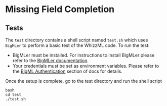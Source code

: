# Missing Field Completion

## Tests

The `test` directory contains a shell script named `test.sh`
which uses `BigMLer` to perform a basic test of the WhizzML code. To run the
test:

- BigMLer must be installed. For instructions to install BigMLer please refer
to the [BigMLer documentation](http://bigmler.readthedocs.io/en/latest/#bigmler-installation).
- Your credentials must be set as environment variables. Please refer to
the [BigML Authentication](http://bigmler.readthedocs.io/en/latest/#bigml-authentication)
section of docs for details.

Once the setup is complete, go to the test directory and run the shell script

```
bash
cd test
./test.sh
```
